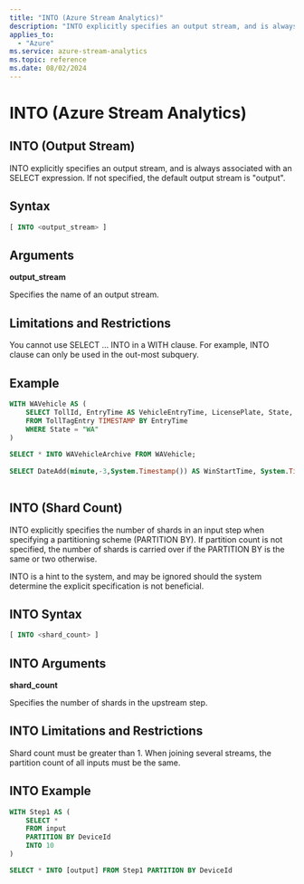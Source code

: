 ```yaml
---
title: "INTO (Azure Stream Analytics)"
description: "INTO explicitly specifies an output stream, and is always associated with an SELECT expression or specifies the shards count in an upstream step."
applies_to: 
  - "Azure"
ms.service: azure-stream-analytics
ms.topic: reference
ms.date: 08/02/2024
---
```

# INTO (Azure Stream Analytics)

## INTO (Output Stream)
INTO explicitly specifies an output stream, and is always associated with an SELECT expression.  If not specified, the default output stream is "output".
  
## Syntax  
  
```SQL   
[ INTO <output_stream> ]  

```  
  
## Arguments  
 **output_stream**  
  
 Specifies the name of an output stream.  
  
## Limitations and Restrictions
 You cannot use SELECT … INTO in a WITH clause. For example, INTO clause can only be used in the out-most subquery.  
  
  
## Example  
  
```SQL  
WITH WAVehicle AS (  
    SELECT TollId, EntryTime AS VehicleEntryTime, LicensePlate, State, Make, Model, VehicleType,    VehicleWeight, Toll, Tag  
    FROM TollTagEntry TIMESTAMP BY EntryTime  
    WHERE State = "WA"
)  
  
SELECT * INTO WAVehicleArchive FROM WAVehicle;  
  
SELECT DateAdd(minute,-3,System.Timestamp()) AS WinStartTime, System.Timestamp() AS WinEndTime, COUNT(*) INTO WAVehicleCount FROM WAVehicle GROUP BY TumblingWindow(minute, 3)  
  
```  
  
## INTO (Shard Count)
INTO explicitly specifies the number of shards in an input step when specifying a partitioning scheme (PARTITION BY). If partition count is not specified, the number of shards is carried over if the PARTITION BY is the same or two otherwise.

INTO is a hint to the system, and may be ignored should the system determine the explicit specification is not beneficial.

## INTO Syntax  
  
```SQL  
[ INTO <shard_count> ]  

```  

## INTO Arguments  
 **shard_count**  
  
 Specifies the number of shards in the upstream step.  
  
## INTO Limitations and Restrictions  
 Shard count must be greater than 1. When joining several streams, the partition count of all inputs must be the same.
  
## INTO Example  
  
```SQL  
WITH Step1 AS (
    SELECT * 
    FROM input 
    PARTITION BY DeviceId
    INTO 10
)

SELECT * INTO [output] FROM Step1 PARTITION BY DeviceId
  
```  
